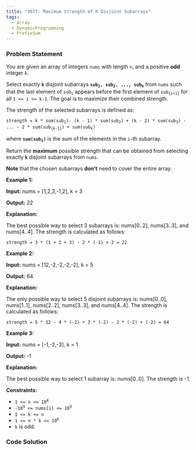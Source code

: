 ```yaml
---
title: "3077: Maximum Strength of K Disjoint Subarrays"
tags:
  - Array
  - DynamicProgramming
  - PrefixSum
---
```

### Problem Statement

<p>You are given an array of integers <code>nums</code> with length <code>n</code>, and a positive <strong>odd</strong> integer <code>k</code>.</p>

<p>Select exactly <b><code>k</code></b> disjoint <span data-keyword="subarray-nonempty">subarrays</span> <b><code>sub<sub>1</sub>, sub<sub>2</sub>, ..., sub<sub>k</sub></code></b> from <code>nums</code> such that the last element of <code>sub<sub>i</sub></code> appears before the first element of <code>sub<sub>{i+1}</sub></code> for all <code>1 &lt;= i &lt;= k-1</code>. The goal is to maximize their combined strength.</p>

<p>The strength of the selected subarrays is defined as:</p>

<p><code>strength = k * sum(sub<sub>1</sub>)- (k - 1) * sum(sub<sub>2</sub>) + (k - 2) * sum(sub<sub>3</sub>) - ... - 2 * sum(sub<sub>{k-1}</sub>) + sum(sub<sub>k</sub>)</code></p>

<p>where <b><code>sum(sub<sub>i</sub>)</code></b> is the sum of the elements in the <code>i</code>-th subarray.</p>

<p>Return the <strong>maximum</strong> possible strength that can be obtained from selecting exactly <b><code>k</code></b> disjoint subarrays from <code>nums</code>.</p>

<p><strong>Note</strong> that the chosen subarrays <strong>don&#39;t</strong> need to cover the entire array.</p>


<p><strong class="example">Example 1:</strong></p>

<p><strong>Input:</strong> <span class="example-io">nums = [1,2,3,-1,2], k = 3</span></p>

<p><strong>Output:</strong> <span class="example-io">22</span></p>

<p><strong>Explanation:</strong></p>

<p>The best possible way to select 3 subarrays is: nums[0..2], nums[3..3], and nums[4..4]. The strength is calculated as follows:</p>

<p><code>strength = 3 * (1 + 2 + 3) - 2 * (-1) + 2 = 22</code></p>



<p><strong class="example">Example 2:</strong></p>

<p><strong>Input:</strong> <span class="example-io">nums = [12,-2,-2,-2,-2], k = 5</span></p>

<p><strong>Output:</strong> <span class="example-io">64</span></p>

<p><strong>Explanation:</strong></p>

<p>The only possible way to select 5 disjoint subarrays is: nums[0..0], nums[1..1], nums[2..2], nums[3..3], and nums[4..4]. The strength is calculated as follows:</p>

<p><code>strength = 5 * 12 - 4 * (-2) + 3 * (-2) - 2 * (-2) + (-2) = 64</code></p>

<p><strong class="example">Example 3:</strong></p>

<p><strong>Input:</strong> <span class="example-io">nums = [-1,-2,-3], k = </span>1</p>

<p><strong>Output:</strong> <span class="example-io">-1</span></p>

<p><strong>Explanation:</strong></p>

<p>The best possible way to select 1 subarray is: nums[0..0]. The strength is -1.</p>


<p><strong>Constraints:</strong></p>

<ul>
	<li><code>1 &lt;= n &lt;= 10<sup>4</sup></code></li>
	<li><code>-10<sup>9</sup> &lt;= nums[i] &lt;= 10<sup>9</sup></code></li>
	<li><code>1 &lt;= k &lt;= n</code></li>
	<li><code>1 &lt;= n * k &lt;= 10<sup>6</sup></code></li>
	<li><code>k</code> is odd.</li>
</ul>


### Code Solution

```python

```
